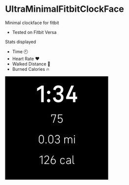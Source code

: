 # UltraMinimalFitbitClockFace

Minimal clockface for fitbit
- Tested on Fitbit Versa

Stats displayed 
- Time :clock10:
- Heart Rate :heart:
- Walked Distance :walking:
- Burned Calories :fire:

![screenshot](Screenshot.png)


